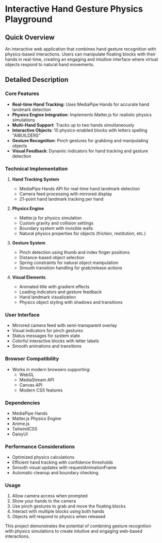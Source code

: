 # Interactive Hand Gesture Physics Playground

## Quick Overview
An interactive web application that combines hand gesture recognition with physics-based interactions. Users can manipulate floating blocks with their hands in real-time, creating an engaging and intuitive interface where virtual objects respond to natural hand movements.

## Detailed Description

### Core Features
- **Real-time Hand Tracking**: Uses MediaPipe Hands for accurate hand landmark detection
- **Physics Engine Integration**: Implements Matter.js for realistic physics simulations
- **Multi-Hand Support**: Tracks up to two hands simultaneously
- **Interactive Objects**: 10 physics-enabled blocks with letters spelling "AIBUILDERS"
- **Gesture Recognition**: Pinch gestures for grabbing and manipulating objects
- **Visual Feedback**: Dynamic indicators for hand tracking and gesture detection

### Technical Implementation
1. **Hand Tracking System**
   - MediaPipe Hands API for real-time hand landmark detection
   - Camera feed processing with mirrored display
   - 21-point hand landmark tracking per hand

2. **Physics Engine**
   - Matter.js for physics simulation
   - Custom gravity and collision settings
   - Boundary system with invisible walls
   - Natural physics properties for objects (friction, restitution, etc.)

3. **Gesture System**
   - Pinch detection using thumb and index finger positions
   - Distance-based object selection
   - Spring constraints for natural object manipulation
   - Smooth transition handling for grab/release actions

4. **Visual Elements**
   - Animated title with gradient effects
   - Loading indicators and gesture feedback
   - Hand landmark visualization
   - Physics object styling with shadows and transitions

### User Interface
- Mirrored camera feed with semi-transparent overlay
- Visual indicators for pinch gestures
- Status messages for system state
- Colorful interactive blocks with letter labels
- Smooth animations and transitions

### Browser Compatibility
- Works in modern browsers supporting:
  - WebGL
  - MediaStream API
  - Canvas API
  - Modern CSS features

### Dependencies
- MediaPipe Hands
- Matter.js Physics Engine
- Anime.js
- TailwindCSS
- DaisyUI

### Performance Considerations
- Optimized physics calculations
- Efficient hand tracking with confidence thresholds
- Smooth visual updates with requestAnimationFrame
- Automatic cleanup and boundary checking

### Usage
1. Allow camera access when prompted
2. Show your hands to the camera
3. Use pinch gestures to grab and move the floating blocks
4. Interact with multiple blocks using both hands
5. Objects will respond to physics when released

This project demonstrates the potential of combining gesture recognition with physics simulations to create intuitive and engaging web-based interactions.